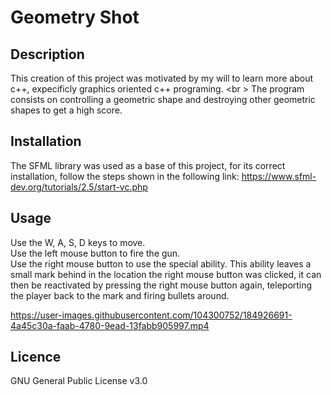 # Geometry Shot

## Description

  This creation of this project was motivated by my will to learn more about c++, expecificly graphics oriented c++ programing. <br \>
  The program consists on controlling a geometric shape and destroying other geometric shapes to get a high score. 
  
## Installation

  The SFML library was used as a base of this project, for its correct installation, follow the steps shown in the following link: https://www.sfml-dev.org/tutorials/2.5/start-vc.php
  
## Usage

Use the W, A, S, D keys to move. <br />
Use the left mouse button to fire the gun. <br />
Use the right mouse button to use the special ability. This ability leaves a small mark behind in the location the right mouse button was clicked, it can then be reactivated by pressing the right mouse button again, teleporting the player back to the mark and firing bullets around.

https://user-images.githubusercontent.com/104300752/184926691-4a45c30a-faab-4780-9ead-13fabb905997.mp4

## Licence

  GNU General Public License v3.0
